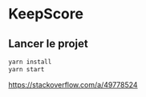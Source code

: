 # KeepScore

## Lancer le projet

```bash
yarn install
yarn start
```

https://stackoverflow.com/a/49778524